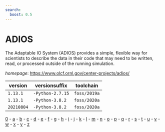 ```yaml
---
search:
  boost: 0.5
---
```

# ADIOS

The Adaptable IO System (ADIOS) provides a simple, flexible way for scientists to describe the data in their code that may need to be written, read, or processed outside of the running simulation.

*homepage*: <https://www.olcf.ornl.gov/center-projects/adios/>

version | versionsuffix | toolchain
--------|---------------|----------
``1.13.1`` | ``-Python-2.7.15`` | ``foss/2019a``
``1.13.1`` | ``-Python-3.8.2`` | ``foss/2020a``
``20210804`` | ``-Python-3.8.2`` | ``foss/2020a``

[0](../0/index.md) - [a](../a/index.md) - [b](../b/index.md) - [c](../c/index.md) - [d](../d/index.md) - [e](../e/index.md) - [f](../f/index.md) - [g](../g/index.md) - [h](../h/index.md) - [i](../i/index.md) - [j](../j/index.md) - [k](../k/index.md) - [l](../l/index.md) - [m](../m/index.md) - [n](../n/index.md) - [o](../o/index.md) - [p](../p/index.md) - [q](../q/index.md) - [r](../r/index.md) - [s](../s/index.md) - [t](../t/index.md) - [u](../u/index.md) - [v](../v/index.md) - [w](../w/index.md) - [x](../x/index.md) - [y](../y/index.md) - [z](../z/index.md)

